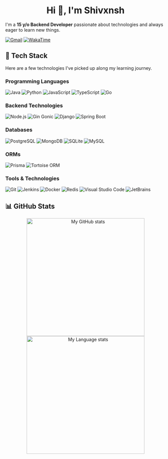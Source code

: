 <h1 align="center">Hi 👋, I'm Shivxnsh</h1>

I'm a **15 y/o Backend Developer** passionate about technologies and always eager to learn new things.

[![Gmail](https://img.shields.io/badge/-shivxnshdevelops@gmail.com-556DB3?style=flat-square&logo=gmail&logoColor=EA4335)](mailto:shivxnshdevelops@gmail.com) [![WakaTime](https://wakatime.com/badge/user/a1f19377-3cd0-43e5-a503-d1fecc2ad6de.svg)](https://wakatime.com/@shiv4nsh)

## 🧰 Tech Stack

Here are a few technologies I've picked up along my learning journey.

### Programming Languages
![Java](https://img.shields.io/badge/-Java-05122A?style=flat&logo=Java&logoColor=FFFFFF)
![Python](https://img.shields.io/badge/-Python-05122A?style=flat&logo=python)
![JavaScript](https://img.shields.io/badge/-JavaScript-05122A?style=flat&logo=javascript)
![TypeScript](https://img.shields.io/badge/-TypeScript-05122A?style=flat&logo=typescript)
![Go](https://img.shields.io/badge/-Go-05122A?style=flat&logo=Go&logoColor=00ADD8)

### Backend Technologies
![Node.js](https://img.shields.io/badge/-Node.js-05122A?style=flat&logo=node.js)
![Gin Gonic](https://img.shields.io/badge/-Gin%20Gonic-05122A?style=flat&logo=go&logoColor=00ADD8)
![Django](https://img.shields.io/badge/-Django-05122A?style=flat&logo=Django&logoColor=FFFFFF)
![Spring Boot](https://img.shields.io/badge/-Spring%20Boot-05122A?style=flat&logo=springboot)

### Databases
![PostgreSQL](https://img.shields.io/badge/-PostgreSQL-05122A?style=flat&logo=postgresql&logoColor=FFFFFF)
![MongoDB](https://img.shields.io/badge/-MongoDB-05122A?style=flat&logo=MongoDB&logoColor=47A248)
![SQLite](https://img.shields.io/badge/-SQLite-05122A?style=flat&logo=SQLite&logoColor=FFFFFF)
![MySQL](https://img.shields.io/badge/-MySQL-05122A?style=flat&logo=mysql)

### ORMs
![Prisma](https://img.shields.io/badge/-Prisma-05122A?style=flat&logo=Prisma&logoColor=FFFFFF)
![Tortoise ORM](https://img.shields.io/badge/-Tortoise%20ORM-05122A?style=flat&logo=tortoise-orm&logoColor=FFFFFF)

### Tools & Technologies
![Git](https://img.shields.io/badge/-Git-05122A?style=flat&logo=git)
![Jenkins](https://img.shields.io/badge/-Jenkins-05122A?style=flat&logo=jenkins)
![Docker](https://img.shields.io/badge/-Docker-05122A?style=flat&logo=docker)
![Redis](https://img.shields.io/badge/-Redis-05122A?style=flat&logo=redis)
![Visual Studio Code](https://img.shields.io/badge/-Visual%20Studio%20Code-05122A?style=flat&logo=visual-studio-code&logoColor=007ACC)
![JetBrains](https://img.shields.io/badge/-JetBrains-05122A?style=flat&logo=jetbrains)


## 📊 GitHub Stats

<div align="center"> 
  <a href="https://github.com/ShivxnshDevelops#gh-dark-mode-only">
    <img
      src="https://github-readme-stats-steel-omega.vercel.app/api?username=ShivxnshDevelops&show_icons=true&include_all_commits=true&icon_color=2d77dc&title_color=2d77dc&text_color=ffffff&bg_color=0d1117&hide_border=true&number_format=long&rank_icon=percentile&show=reviews,discussions_started,discussions_answered,prs_merged,prs_merged_percentage#gh-dark-mode-only"
      alt="My GitHub stats"
      height="370"
    />
  </a>
  <a href="https://github.com/ShivxnshDevelops#gh-dark-mode-only">
    <img
      src="https://github-readme-stats-steel-omega.vercel.app/api/top-langs/?username=ShivxnshDevelops&layout=pie&icon_color=2d77dc&title_color=2d77dc&text_color=ffffff&bg_color=0d1117&hide_border=true&langs_count=10#gh-dark-mode-only"
      alt="My Language stats"
      height="370"
    />
  </a>
</div>
